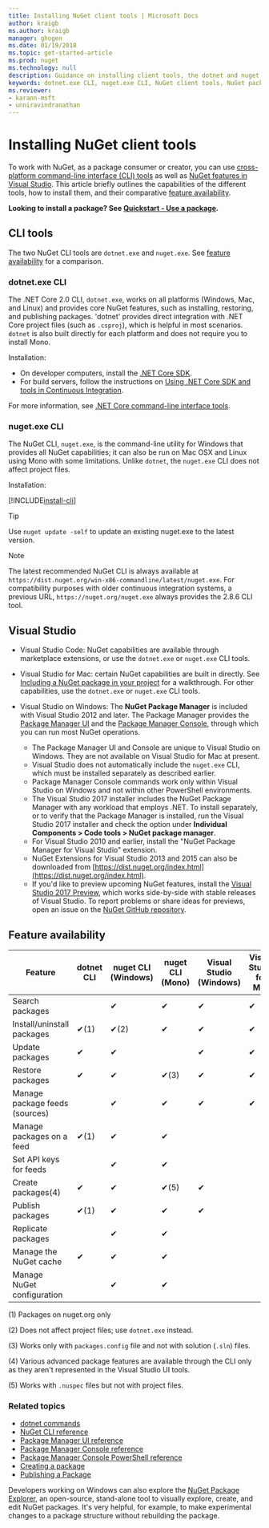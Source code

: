 ```yaml
---
title: Installing NuGet client tools | Microsoft Docs
author: kraigb
ms.author: kraigb
manager: ghogen
ms.date: 01/19/2018
ms.topic: get-started-article
ms.prod: nuget
ms.technology: null
description: Guidance on installing client tools, the dotnet and nuget command-line interfaces (CLI), and the Package Manager for Visual Studio.
keywords: dotnet.exe CLI, nuget.exe CLI, NuGet client tools, NuGet package manager, NuGet package manager console, NuGet for Visual Studio, NuGet beta channel
ms.reviewer:
- karann-msft
- unniravindranathan
---
```


# Installing NuGet client tools

To work with NuGet, as a package consumer or creator, you can use [cross-platform command-line interface (CLI) tools](#cli-tools) as well as [NuGet features in Visual Studio](#visual-studio). This article briefly outlines the capabilities of the different tools, how to install them, and their comparative [feature availability](#feature-availability).

**Looking to install a package? See [Quickstart - Use a package](quickstart/use-a-package.md).**

## CLI tools

The two NuGet CLI tools are `dotnet.exe` and `nuget.exe`. See [feature availability](#feature-availability) for a comparison.

### dotnet.exe CLI

The .NET Core 2.0 CLI, `dotnet.exe`, works on all platforms (Windows, Mac, and Linux) and provides core  NuGet features, such as installing, restoring, and publishing packages. 'dotnet' provides direct integration with .NET Core project files (such as `.csproj`), which is helpful in most scenarios. `dotnet` is also built directly for each platform and does not require you to install Mono.

Installation:

- On developer computers, install the [.NET Core SDK](https://aka.ms/dotnetcoregs).
- For build servers, follow the instructions on [Using .NET Core SDK and tools in Continuous Integration](/dotnet/core/tools/using-ci-with-cli).

For more information, see [.NET Core command-line interface tools](/dotnet/core/tools/index?tabs=netcore2x#tabpanel_fXL5YCOYDa_netcore2x).

### nuget.exe CLI

The NuGet CLI, `nuget.exe`, is the command-line utility for Windows that provides all NuGet capabilities; it can also be run on Mac OSX and Linux using Mono with some limitations. Unlike `dotnet`, the `nuget.exe` CLI does not affect project files.

Installation:

[!INCLUDE[install-cli](includes/install-cli.md)]

> [!Tip]
> Use `nuget update -self` to update an existing nuget.exe to the latest version.

> [!Note]
> The latest recommended NuGet CLI is always available at `https://dist.nuget.org/win-x86-commandline/latest/nuget.exe`. For compatibility purposes  with older continuous integration systems, a previous URL, `https://nuget.org/nuget.exe` always provides the 2.8.6 CLI tool.

## Visual Studio

- Visual Studio Code: NuGet capabilities are available through marketplace extensions, or use the `dotnet.exe` or `nuget.exe` CLI tools.
- Visual Studio for Mac: certain NuGet capabilities are built in directly. See [Including a NuGet package in your project](/visualstudio/mac/nuget-walkthrough) for a walkthrough. For other capabilities, use the `dotnet.exe` or `nuget.exe` CLI tools.

- Visual Studio on Windows: The **NuGet Package Manager** is included with Visual Studio 2012 and later. The Package Manager provides the [Package Manager UI](tools/package-manager-ui.md) and the [Package Manager Console](tools/package-manager-console.md), through which you can run most NuGet operations.
  - The Package Manager UI and Console are unique to Visual Studio on Windows. They are not available on Visual Studio for Mac at present.
  - Visual Studio does not automatically include the `nuget.exe` CLI, which must be installed separately as described earlier.
  - Package Manager Console commands work only within Visual Studio on Windows and not within other PowerShell environments.
  - The Visual Studio 2017 installer includes the NuGet Package Manager with any workload that employs .NET. To install separately, or to verify that the Package Manager is installed, run the Visual Studio 2017 installer and check the option under **Individual Components > Code tools > NuGet package manager**.
  - For Visual Studio 2010 and earlier, install the "NuGet Package Manager for Visual Studio" extension.
  - NuGet Extensions for Visual Studio 2013 and 2015 can also be downloaded from [https://dist.nuget.org/index.html](https://dist.nuget.org/index.html).
  - If you'd like to preview upcoming NuGet features, install the [Visual Studio 2017 Preview](https://www.visualstudio.com/vs/preview/), which works side-by-side with stable releases of Visual Studio. To report problems or share ideas for previews, open an issue on the [NuGet GitHub repository](https://github.com/Nuget/Home/issues).

## Feature availability

| Feature | dotnet CLI | nuget CLI (Windows) | nuget CLI (Mono) | Visual Studio (Windows) | Visual Studio for Mac |
| --- | --- | --- | --- | --- | --- |
| Search packages |  | &#10004; | &#10004; | &#10004; | &#10004; |
| Install/uninstall packages | &#10004;(1) | &#10004;(2) | &#10004; | &#10004; | &#10004; |
| Update packages | &#10004; | &#10004; | | &#10004; | &#10004; |
| Restore packages | &#10004; | &#10004; | &#10004;(3) | &#10004; | &#10004; |
| Manage package feeds (sources) | | &#10004; | &#10004; | &#10004; | &#10004; |
| Manage packages on a feed | &#10004;(1) | &#10004; | &#10004; | | |
| Set API keys for feeds | | &#10004; | &#10004; | | |
| Create packages(4) | &#10004; | &#10004; | &#10004;(5) | &#10004; | |
| Publish packages | &#10004;(1) | &#10004; | &#10004; | &#10004; |  |
| Replicate packages |  | &#10004; | &#10004; | | |
| Manage the NuGet cache | &#10004; | &#10004; | &#10004; | | |
| Manage NuGet configuration | | &#10004; | &#10004; | | |

(1) Packages on nuget.org only

(2) Does not affect project files; use `dotnet.exe` instead.

(3) Works only with `packages.config` file and not with solution (`.sln`) files.

(4) Various advanced package features are available through the CLI only as they aren't represented in the Visual Studio UI tools.

(5) Works with `.nuspec` files but not with project files.

### Related topics

- [dotnet commands](tools/dotnet-commands.md)
- [NuGet CLI reference](tools/nuget-exe-cli-reference.md)
- [Package Manager UI reference](tools/package-manager-ui.md)
- [Package Manager Console reference](tools/package-manager-console.md)
- [Package Manager Console PowerShell reference](tools/powershell-reference.md)
- [Creating a package](create-packages/creating-a-package.md)
- [Publishing a Package](create-packages/publish-a-package.md)

Developers working on Windows can also explore the [NuGet Package Explorer](https://github.com/NuGetPackageExplorer/NuGetPackageExplorer), an open-source, stand-alone tool to visually explore, create, and edit NuGet packages. It's very helpful, for example, to make experimental changes to a package structure without rebuilding the package.
